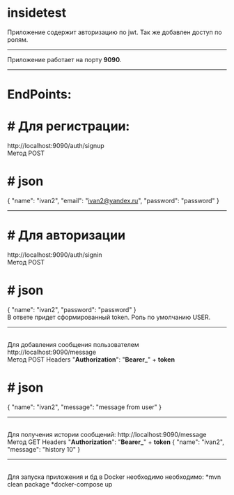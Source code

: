 # insidetest
Приложение содержит авторизацию по jwt. Так же добавлен доступ по ролям. 
***
Приложение работает на порту **9090**. 
***
# EndPoints: 
# # Для регистрации:
http://localhost:9090/auth/signup
<br/>Метод POST
# # json
{
"name": "ivan2",
"email": "ivan2@yandex.ru",
"password": "password"
}
***
# # Для авторизации
http://localhost:9090/auth/signin
<br/>Метод POST
# # json
{
"name": "ivan2",
"password": "password"
}
<br/>В ответе придет сформированный token. Роль по умолчанию USER.
***
<br/>Для добавления сообщения пользователем
http://localhost:9090/message
<br/>Метод POST
Headers "**Authorization**": "**Bearer_**" + **token**
# # json
{
"name": "ivan2",
"message": "message from user"
}
***
<br/>Для получения истории сообщений:
http://localhost:9090/message
<br/>Метод GET
Headers "**Authorization**": "**Bearer_**" + **token**
{
"name": "ivan2",
"message": "history 10"
}
***
<br/>Для запуска приложения и бд в Docker необходимо необходимо:
*mvn clean package
*docker-compose up

